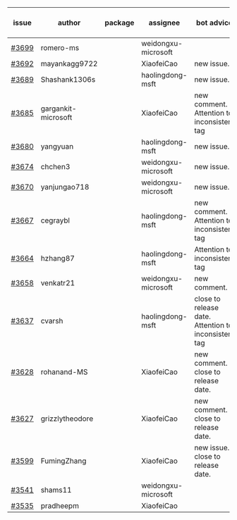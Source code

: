 | issue | author | package | assignee | bot advice | created date of issue | target release date | date from target |
| ------ | ------ | ------ | ------ | ------ | ------ | ------ | :-----: |
| [#3699](https://github.com/Azure/sdk-release-request/issues/3699) | romero-ms |  | weidongxu-microsoft |  | 01-24 | 02-24 |  |
| [#3692](https://github.com/Azure/sdk-release-request/issues/3692) | mayankagg9722 |  | XiaofeiCao | new issue. | 01-24 | 02-24 |  |
| [#3689](https://github.com/Azure/sdk-release-request/issues/3689) | Shashank1306s |  | haolingdong-msft | new issue. | 01-24 | 02-24 |  |
| [#3685](https://github.com/Azure/sdk-release-request/issues/3685) | gargankit-microsoft |  | XiaofeiCao | new comment. Attention to inconsistent tag | 01-23 | 02-24 |  |
| [#3680](https://github.com/Azure/sdk-release-request/issues/3680) | yangyuan |  | haolingdong-msft | new issue. | 01-22 | 02-24 |  |
| [#3674](https://github.com/Azure/sdk-release-request/issues/3674) | chchen3 |  | weidongxu-microsoft | new issue. | 01-19 | 02-24 |  |
| [#3670](https://github.com/Azure/sdk-release-request/issues/3670) | yanjungao718 |  | weidongxu-microsoft | new issue. | 01-18 | 02-24 |  |
| [#3667](https://github.com/Azure/sdk-release-request/issues/3667) | cegraybl |  | haolingdong-msft | new comment. Attention to inconsistent tag | 01-17 | 02-24 |  |
| [#3664](https://github.com/Azure/sdk-release-request/issues/3664) | hzhang87 |  | haolingdong-msft | Attention to inconsistent tag | 01-17 | 02-24 |  |
| [#3658](https://github.com/Azure/sdk-release-request/issues/3658) | venkatr21 |  | weidongxu-microsoft | new comment. | 01-16 | 02-24 |  |
| [#3637](https://github.com/Azure/sdk-release-request/issues/3637) | cvarsh |  | haolingdong-msft | close to release date.  Attention to inconsistent tag | 01-11 | 01-27 | -1 |
| [#3628](https://github.com/Azure/sdk-release-request/issues/3628) | rohanand-MS |  | XiaofeiCao | new comment. close to release date.  | 01-10 | 01-27 | -1 |
| [#3627](https://github.com/Azure/sdk-release-request/issues/3627) | grizzlytheodore |  | XiaofeiCao | new comment. close to release date.  | 01-10 | 01-27 | -1 |
| [#3599](https://github.com/Azure/sdk-release-request/issues/3599) | FumingZhang |  | XiaofeiCao | new issue. close to release date.  | 12-28 | 01-27 | -1 |
| [#3541](https://github.com/Azure/sdk-release-request/issues/3541) | shams11 |  | weidongxu-microsoft |  | 12-07 | 12-23 |  |
| [#3535](https://github.com/Azure/sdk-release-request/issues/3535) | pradheepm |  | XiaofeiCao |  | 12-06 | 12-23 |  |
